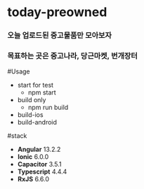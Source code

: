 # today-preowned

### 오늘 업로드된 중고물품만 모아보자
### 목표하는 곳은 중고나라, 당근마켓, 번개장터

#Usage
- start for test
  - npm start
- build only
  - npm run build
- build-ios
- build-android

#stack
- **Angular** 13.2.2
- **Ionic** 6.0.0
- **Capacitor** 3.5.1
- **Typescript** 4.4.4
- **RxJS** 6.6.0


